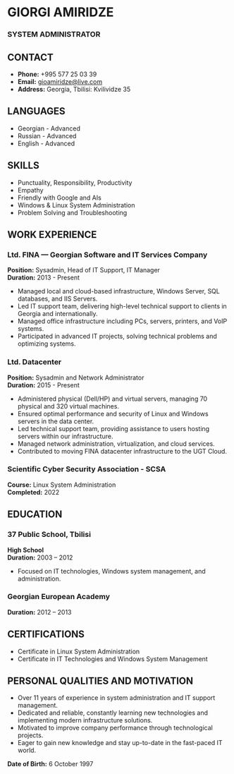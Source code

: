 # GIORGI AMIRIDZE

### SYSTEM ADMINISTRATOR

## CONTACT

- **Phone:** +995 577 25 03 39
- **Email:** gioamiridze@live.com
- **Address:** Georgia, Tbilisi: Kvilividze 35

## LANGUAGES

- Georgian - Advanced
- Russian - Advanced
- English - Advanced

## SKILLS

- Punctuality, Responsibility, Productivity
- Empathy
- Friendly with Google and AIs
- Windows & Linux System Administration
- Problem Solving and Troubleshooting

## WORK EXPERIENCE

### Ltd. FINA — Georgian Software and IT Services Company

**Position:** Sysadmin, Head of IT Support, IT Manager  
**Duration:** 2013 - Present

- Managed local and cloud-based infrastructure, Windows Server, SQL databases, and IIS Servers.
- Led IT support team, delivering high-level technical support to clients in Georgia and internationally.
- Managed office infrastructure including PCs, servers, printers, and VoIP systems.
- Participated in advanced IT projects, solving technical problems and optimizing systems.

### Ltd. Datacenter

**Position:** Sysadmin and Network Administrator  
**Duration:** 2015 - Present

- Administered physical (Dell/HP) and virtual servers, managing 70 physical and 320 virtual machines.
- Ensured optimal performance and security of Linux and Windows servers in the data center.
- Led technical support team, providing assistance to users hosting servers within our infrastructure.
- Managed network administration, virtualization, and cloud services.
- Contributed to moving FINA datacenter infrastructure to the UGT Cloud.

### Scientific Cyber Security Association - SCSA

**Course:** Linux System Administration  
**Completed:** 2022

## EDUCATION

### 37 Public School, Tbilisi

**High School**  
**Duration:** 2003 – 2012

- Focused on IT technologies, Windows system management, and administration.

### Georgian European Academy

**Duration:** 2012 – 2013

## CERTIFICATIONS

- Certificate in Linux System Administration
- Certificate in IT Technologies and Windows System Management

## PERSONAL QUALITIES AND MOTIVATION

- Over 11 years of experience in system administration and IT support management.
- Dedicated and reliable, constantly learning new technologies and implementing modern infrastructure solutions.
- Motivated to improve company performance through technological projects.
- Eager to gain new knowledge and stay up-to-date in the fast-paced IT world.

**Date of Birth:** 6 October 1997

